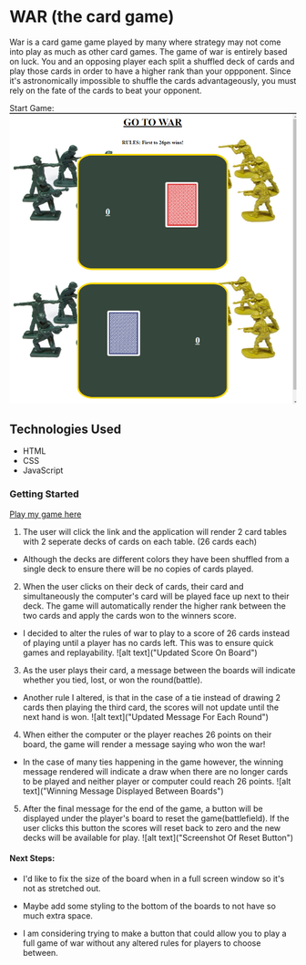 # WAR (the card game)

War is a card game game played by many where strategy may not come into play as much as other card games. The game of war is entirely based on luck. You and an opposing player each split a shuffled deck of cards and play those cards in order to have a higher rank than your oppponent. Since it's astronomically impossible to shuffle the cards advantageously, you must rely on the fate of the cards to beat your opponent.

Start Game:
<img src="https://github.com/marceloiuli/WAR/blob/gh-pages/images/screenshots/start%20game.png">

## Technologies Used
* HTML
* CSS
* JavaScript

### Getting Started
[Play my game here](https://marceloiuli.github.io/WAR/ "WAR")

1. The user will click the link and the application will render 2 card tables with 2 seperate decks of cards on each table. (26 cards each)
* Although the decks are different colors they have been shuffled from a single deck to ensure there will be no copies of cards played.

2. When the user clicks on their deck of cards, their card and simultaneously the computer's card will be played face up next to their deck. The game will automatically render the higher rank between the two cards and apply the cards won to the winners score.
* I decided to alter the rules of war to play to a score of 26 cards instead of playing until a player has no cards left. This was to ensure quick games and replayability.
![alt text]("Updated Score On Board")

3. As the user plays their card, a message between the boards will indicate whether you tied, lost, or won the round(battle).
* Another rule I altered, is that in the case of a tie instead of drawing 2 cards then playing the third card, the scores will not update until the next hand is won.
![alt text]("Updated Message For Each Round")

4. When either the computer or the player reaches 26 points on their board, the game will render a message saying who won the war!
* In the case of many ties happening in the game however, the winning message rendered will indicate a draw when there are no longer cards to be played and neither player or computer could reach 26 points.
![alt text]("Winning Message Displayed Between Boards")

5. After the final message for the end of the game, a button will be displayed under the player's board to reset the game(battlefield). If the user clicks this button the scores will reset back to zero and the new decks will be available for play.
![alt text]("Screenshot Of Reset Button")

#### Next Steps:

* I'd like to fix the size of the board when in a full screen window so it's not as stretched out.

* Maybe add some styling to the bottom of the boards to not have so much extra space.

* I am considering trying to make a button that could allow you to play a full game of war without any altered rules for players to choose between.
